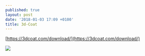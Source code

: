 ```yaml
---
published: true
layout: post
date: '2018-01-03 17:09 +0100'
title: 3d-Coat
---
```

[https://3dcoat.com/download/](https://3dcoat.com/download/)

![](https://3dcoat.com/fileadmin/images/gallery/01/mack-sztaba-machine-413.jpg)
